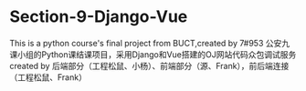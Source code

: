 # Section-9-Django-Vue
This is a python course's final project from BUCT,created by 7#953
公安九课小组的Python课结课项目，采用Django和Vue搭建的OJ网站代码众包调试服务
created by 后端部分（工程松鼠、小杨）、前端部分（源、Frank），前后端连接（工程松鼠、Frank）
